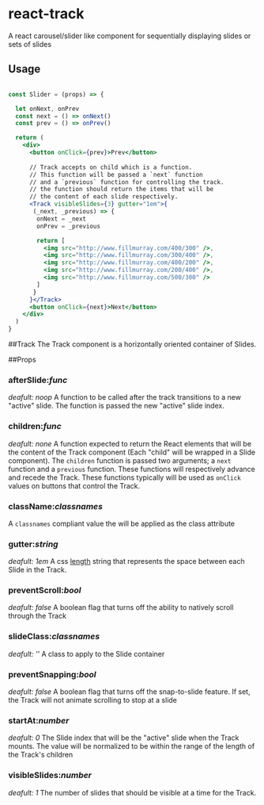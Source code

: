 # react-track
A react carousel/slider like component for sequentially displaying slides or sets of slides

## Usage
```jsx

const Slider = (props) => {

  let onNext, onPrev
  const next = () => onNext()
  const prev = () => onPrev()

  return (
    <div>
      <button onClick={prev}>Prev</button>
      
      // Track accepts on child which is a function.
      // This function will be passed a `next` function
      // and a `previous` function for controlling the track.
      // the function should return the items that will be
      // the content of each slide respectively.
      <Track visibleSlides={3} gutter="1em">{
       (_next, _previous) => {
        onNext = _next
        onPrev = _previous

        return [
          <img src="http://www.fillmurray.com/400/300" />,
          <img src="http://www.fillmurray.com/300/400" />,
          <img src="http://www.fillmurray.com/400/200" />,
          <img src="http://www.fillmurray.com/200/400" />,
          <img src="http://www.fillmurray.com/500/300" />
        ]
       }
      }</Track>
      <button onClick={next}>Next</button>
    </div>
  )
}
```

##Track
The Track component is a horizontally oriented container of Slides.

##Props

### afterSlide:_func_
_deafult: noop_
A function to be called after the track transitions to a new "active" slide. The function is passed the new "active" slide index.

### children:_func_
_deafult: none_
A function expected to return the React elements that will be the content of the Track component (Each "child" will be wrapped in a Slide component). The `children` function is passed two arguments; a `next` function and a `previous` function. These functions will respectively advance and recede the Track. These functions typically will be used as `onClick` values on buttons that control the Track.

### className:_classnames_
A `classnames` compliant value the will be applied as the class attribute

### gutter:_string_
_deafult: 1em_
A css [length](https://developer.mozilla.org/en-US/docs/Web/CSS/length) string that represents the space between each Slide in the Track.

### preventScroll:_bool_
_deafult: false_
A boolean flag that turns off the ability to natively scroll through the Track

### slideClass:_classnames_
_deafult: ''_
A class to apply to the Slide container

### preventSnapping:_bool_
_deafult: false_
A boolean flag that turns off the snap-to-slide feature. If set, the Track will not animate scrolling to stop at a slide

### startAt:_number_
_deafult: 0_
The Slide index that will be the "active" slide when the Track mounts. The value will be normalized to be within the range of the length of the Track's children

### visibleSlides:_number_
_deafult: 1_
The number of slides that should be visible at a time for the Track.

